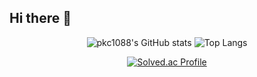 ## Hi there 👋


<div align="center">

![pkc1088's GitHub stats](https://github-readme-stats.vercel.app/api?username=pkc1088&show_icons=true&hide_rank=true&theme=radical)
![Top Langs](https://github-readme-stats.vercel.app/api/top-langs/?username=pkc1088&layout=compact&theme=radical)

[![Solved.ac Profile](http://mazassumnida.wtf/api/v2/generate_badge?boj=pkc1088)](https://solved.ac/pkc1088/)
</div>
